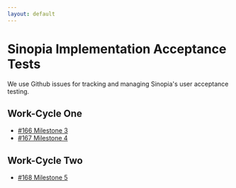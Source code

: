 ```yaml
---
layout: default
---
```


# Sinopia Implementation Acceptance Tests
We use Github issues for tracking and managing Sinopia's user acceptance 
testing.

## Work-Cycle One

*  [#166 Milestone 3](https://github.com/LD4P/sinopia/issues/166) 
*  [#167 Milestone 4](https://github.com/LD4P/sinopia/issues/167)
  

## Work-Cycle Two

*  [#168 Milestone 5](https://github.com/LD4P/sinopia/issues/168)
